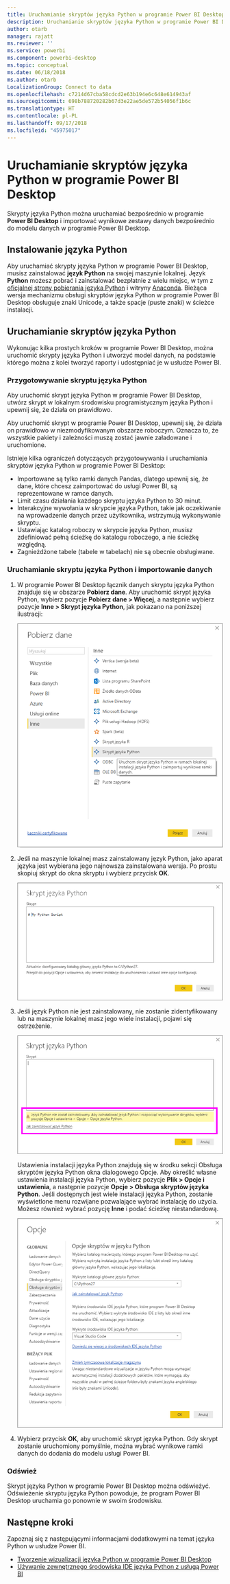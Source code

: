 ```yaml
---
title: Uruchamianie skryptów języka Python w programie Power BI Desktop
description: Uruchamianie skryptów języka Python w programie Power BI Desktop
author: otarb
manager: rajatt
ms.reviewer: ''
ms.service: powerbi
ms.component: powerbi-desktop
ms.topic: conceptual
ms.date: 06/18/2018
ms.author: otarb
LocalizationGroup: Connect to data
ms.openlocfilehash: c7214d67cba58cdcd2e63b194e6c648e614943af
ms.sourcegitcommit: 698b788720282b67d3e22ae5de572b54056f1b6c
ms.translationtype: HT
ms.contentlocale: pl-PL
ms.lasthandoff: 09/17/2018
ms.locfileid: "45975017"
---
```

# <a name="run-python-scripts-in-power-bi-desktop"></a>Uruchamianie skryptów języka Python w programie Power BI Desktop
Skrypty języka Python można uruchamiać bezpośrednio w programie **Power BI Desktop** i importować wynikowe zestawy danych bezpośrednio do modelu danych w programie Power BI Desktop.

## <a name="install-python"></a>Instalowanie języka Python
Aby uruchamiać skrypty języka Python w programie Power BI Desktop, musisz zainstalować **język Python** na swojej maszynie lokalnej. Język **Python** możesz pobrać i zainstalować bezpłatnie z wielu miejsc, w tym z [oficjalnej strony pobierania języka Python](https://www.python.org/) i witryny [Anaconda](https://anaconda.org/anaconda/python/). Bieżąca wersja mechanizmu obsługi skryptów języka Python w programie Power BI Desktop obsługuje znaki Unicode, a także spacje (puste znaki) w ścieżce instalacji.

## <a name="run-python-scripts"></a>Uruchamianie skryptów języka Python
Wykonując kilka prostych kroków w programie Power BI Desktop, można uruchomić skrypty języka Python i utworzyć model danych, na podstawie którego można z kolei tworzyć raporty i udostępniać je w usłudze Power BI.

### <a name="prepare-a-python-script"></a>Przygotowywanie skryptu języka Python
Aby uruchomić skrypt języka Python w programie Power BI Desktop, utwórz skrypt w lokalnym środowisku programistycznym języka Python i upewnij się, że działa on prawidłowo.

Aby uruchomić skrypt w programie Power BI Desktop, upewnij się, że działa on prawidłowo w niezmodyfikowanym obszarze roboczym. Oznacza to, że wszystkie pakiety i zależności muszą zostać jawnie załadowane i uruchomione.

Istnieje kilka ograniczeń dotyczących przygotowywania i uruchamiania skryptów języka Python w programie Power BI Desktop:

* Importowane są tylko ramki danych Pandas, dlatego upewnij się, że dane, które chcesz zaimportować do usługi Power BI, są reprezentowane w ramce danych.
* Limit czasu działania każdego skryptu języka Python to 30 minut.
* Interakcyjne wywołania w skrypcie języka Python, takie jak oczekiwanie na wprowadzenie danych przez użytkownika, wstrzymują wykonywanie skryptu.
* Ustawiając katalog roboczy w skrypcie języka Python, *musisz* zdefiniować pełną ścieżkę do katalogu roboczego, a nie ścieżkę względną.
* Zagnieżdżone tabele (tabele w tabelach) nie są obecnie obsługiwane. 

### <a name="run-your-python-script-and-import-data"></a>Uruchamianie skryptu języka Python i importowanie danych
1. W programie Power BI Desktop łącznik danych skryptu języka Python znajduje się w obszarze **Pobierz dane**. Aby uruchomić skrypt języka Python, wybierz pozycje **Pobierz dane &gt; Więcej**, a następnie wybierz pozycje **Inne &gt; Skrypt języka Python**, jak pokazano na poniższej ilustracji:
   
   ![](media/desktop-python-scripts/python-scripts-1.png)
2. Jeśli na maszynie lokalnej masz zainstalowany język Python, jako aparat języka jest wybierana jego najnowsza zainstalowana wersja. Po prostu skopiuj skrypt do okna skryptu i wybierz przycisk **OK**.
   
   ![](media/desktop-python-scripts/python-scripts-2.png)
3. Jeśli język Python nie jest zainstalowany, nie zostanie zidentyfikowany lub na maszynie lokalnej masz jego wiele instalacji, pojawi się ostrzeżenie.
   
   ![](media/desktop-python-scripts/python-scripts-3.png)
   
   Ustawienia instalacji języka Python znajdują się w środku sekcji Obsługa skryptów języka Python okna dialogowego Opcje. Aby określić własne ustawienia instalacji języka Python, wybierz pozycje **Plik > Opcje i ustawienia**, a następnie pozycje **Opcje > Obsługa skryptów języka Python**. Jeśli dostępnych jest wiele instalacji języka Python, zostanie wyświetlone menu rozwijane pozwalające wybrać instalację do użycia. Możesz również wybrać pozycję **Inne** i podać ścieżkę niestandardową.
   
   ![](media/desktop-python-scripts/python-scripts-4.png)
4. Wybierz przycisk **OK**, aby uruchomić skrypt języka Python. Gdy skrypt zostanie uruchomiony pomyślnie, można wybrać wynikowe ramki danych do dodania do modelu usługi Power BI.

### <a name="refresh"></a>Odśwież
Skrypt języka Python w programie Power BI Desktop można odświeżyć. Odświeżenie skryptu języka Python powoduje, że program Power BI Desktop uruchamia go ponownie w swoim środowisku.

## <a name="next-steps"></a>Następne kroki
Zapoznaj się z następującymi informacjami dodatkowymi na temat języka Python w usłudze Power BI.

* [Tworzenie wizualizacji języka Python w programie Power BI Desktop](desktop-python-visuals.md)
* [Używanie zewnętrznego środowiska IDE języka Python z usługą Power BI](desktop-python-ide.md)